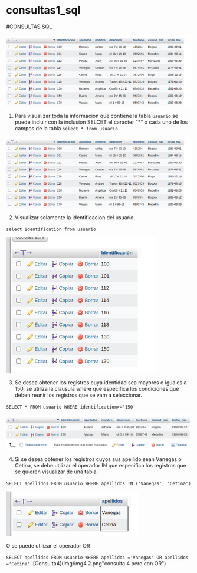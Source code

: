 # consultas1_sql

#CONSULTAS SQL

![tabla usuario](img/img1.png "tabla usuario")

1. Para visualizar toda la informacion que contiene la tabla `usuario` se puede incluir con la inclusion SELCET el caracter "*" o cada uno de los campos de la tabla
`select * from usuario`

![](img/img1.png "consulta 1")

2. Visualizar solamente la identificacion del usuario.

`select Identification from usuario`

![](img/img2.png "consulta 2")

3. Se desea obtener los registros cuya identidad sea mayores o iguales a 150, se utiliza la clausula where que especifica los condiciones que deben reunir los registros que se vam a seleccionar.

`SELECT * FROM usuario WHERE identification>='150'`

![Consulta3](img/img3.png "consulta 3 ")

4. Si se desea obtener los registros cuyos sus apellido sean Vanegas o Cetina, se debe utilizar el operador IN que especifica los registros que se quieren visualizar de una tabla.

`SELECT apellidos FROM usuario WHERE apellidos IN ('Vanegas', 'Cetina')`

![Consulta4](img/img4.png "consulta 4 ")

O se puede utilizar el operador OR

`SELECT apellidos FROM usuario WHERE apellidos ='Vanegas' OR apellidos ='Cetina'`
![Consulta4](img/img4.2.png"consulta 4 pero con OR")